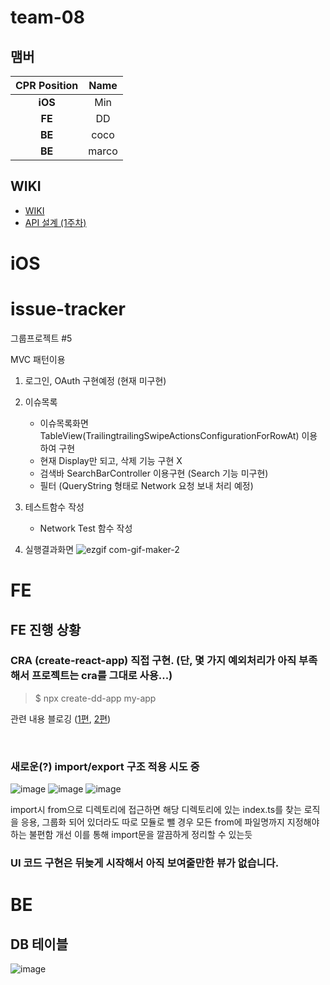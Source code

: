# **team-08**

## 맴버

| CPR Position | Name |
| :-: | :--: |
| **iOS** | Min |  
| **FE** | DD | 
| **BE** | coco | 
| **BE** | marco | 


## WIKI
- [WIKI](https://github.com/ChoiGiSung/issue-tracker/wiki)
- [API 설계 (1주차)](https://github.com/ChoiGiSung/issue-tracker/wiki/%5BBE%5D-API-%EC%A0%95%EB%B3%B4)

# iOS

# issue-tracker
그룹프로젝트 #5

MVC 패턴이용

1. 로그인, OAuth 구현예정 (현재 미구현)

2. 이슈목록 
    - 이슈목록화면 TableView(TrailingtrailingSwipeActionsConfigurationForRowAt) 이용하여 구현
    - 현재 Display만 되고, 삭제 기능 구현 X
    - 검색바 SearchBarController 이용구현 (Search 기능 미구현)
    - 필터 (QueryString 형태로 Network 요청 보내 처리 예정)
    
3. 테스트함수 작성
    - Network Test 함수 작성

4. 실행결과화면
![ezgif com-gif-maker-2](https://user-images.githubusercontent.com/69951890/122515350-48a61a00-d048-11eb-9515-fbff18689155.gif)

# FE

## FE 진행 상황

### CRA (create-react-app) 직접 구현. (단, 몇 가지 예외처리가 아직 부족해서 프로젝트는 cra를 그대로 사용...)

> $ npx create-dd-app my-app 

관련 내용 블로깅 ([1편](https://velog.io/@jjunyjjuny/React-TS-boilerplate-%EC%A0%9C%EC%9E%91%EA%B8%B0-%ED%99%98%EA%B2%BD-%EA%B5%AC%EC%84%B1), [2편](https://velog.io/@jjunyjjuny/React-TS-boilerplate-%EC%A0%9C%EC%9E%91%EA%B8%B0-%EB%B0%B0%ED%8F%AC-%EB%B0%8F-npx))

<br/>

### 새로운(?) import/export 구조 적용 시도 중 

![image](https://user-images.githubusercontent.com/41738385/122521421-c0c40e00-d04f-11eb-90d4-1b8c911f6778.png)
![image](https://user-images.githubusercontent.com/41738385/122521454-cde0fd00-d04f-11eb-89dd-729592afdb47.png)
![image](https://user-images.githubusercontent.com/41738385/122521533-e4875400-d04f-11eb-9268-5c315a204a41.png)

import시 from으로 디렉토리에 접근하면 해당 디렉토리에 있는 index.ts를 찾는 로직을 응용, 그룹화 되어 있더라도 따로 모듈로 뺄 경우 모든 from에 파일명까지 지정해야하는 불편함 개선
이를 통해 import문을 깔끔하게 정리할 수 있는듯

### UI 코드 구현은 뒤늦게 시작해서 아직 보여줄만한 뷰가 없습니다. 




# BE

## DB 테이블
![image](https://user-images.githubusercontent.com/60220562/121634905-5ac00f80-cac0-11eb-86ca-942ec0438e40.png)
